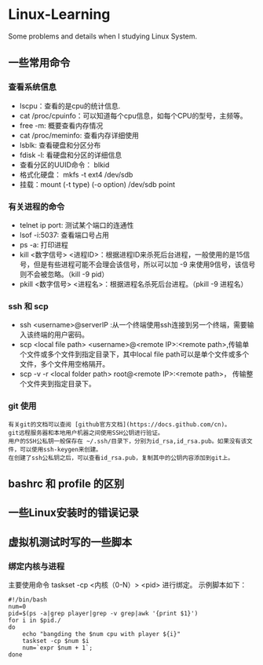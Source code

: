 # Linux-Learning
Some problems and details when I studying Linux System.

## 一些常用命令
### 查看系统信息
* lscpu：查看的是cpu的统计信息.
* cat /proc/cpuinfo：可以知道每个cpu信息，如每个CPU的型号，主频等。
* free -m: 概要查看内存情况
* cat /proc/meminfo:  查看内存详细使用
* lsblk: 查看硬盘和分区分布
* fdisk -l: 看硬盘和分区的详细信息
* 查看分区的UUID命令： blkid
* 格式化硬盘： mkfs -t ext4 /dev/sdb
* 挂载：mount (-t type) (-o option) /dev/sdb point
### 有关进程的命令
* telnet ip port: 测试某个端口的连通性
* lsof -i:5037: 查看端口号占用
* ps -a: 打印进程
* kill <数字信号> <进程ID>：根据进程ID来杀死后台进程，一般使用的是15信号，但是有些进程可能不会理会该信号，所以可以加 -9 来使用9信号，该信号则不会被忽略。（kill -9 pid）
* pkill <数字信号> <进程名>：根据进程名杀死后台进程。（pkill -9 进程名）
### ssh 和 scp 
* ssh \<username>@serverIP :从一个终端使用ssh连接到另一个终端，需要输入该终端的用户密码。
* scp \<local file path> \<username>@\<remote IP>:\<remote path>,传输单个文件或多个文件到指定目录下，其中local file path可以是单个文件或多个文件，多个文件用空格隔开。
* scp -v -r \<local folder path> root@\<remote IP>:\<remote path>， 传输整个文件夹到指定目录下。

### git 使用
    有关git的文档可以查阅 [github官方文档](https://docs.github.com/cn)。
    git远程服务器和本地用户机器之间使用SSH公钥进行验证。
    用户的SSH公私钥一般保存在 ~/.ssh/目录下，分别为id_rsa,id_rsa.pub。如果没有该文件，可以使用ssh-keygen来创建。
    在创建了ssh公私钥之后，可以查看id_rsa.pub，复制其中的公钥内容添加到git上。

## bashrc 和 profile 的区别

## 一些Linux安装时的错误记录




## 虚拟机测试时写的一些脚本
### 绑定内核与进程
主要使用命令 taskset -cp <内核（0-N）> \<pid> 进行绑定。
示例脚本如下：

    #!/bin/bash
    num=0
    pid=$(ps -a|grep player|grep -v grep|awk '{print $1}')
    for i in $pid./
    do
        echo "bangding the $num cpu with player ${i}"
        taskset -cp $num $i
        num=`expr $num + 1`;
    done

### 